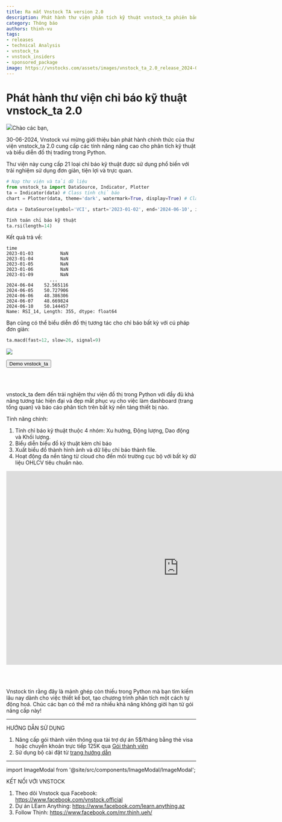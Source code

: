 ```yaml
---
title: Ra mắt Vnstock TA version 2.0
description: Phát hành thư viện phân tích kỹ thuật vnstock_ta phiên bản 2.0 và các tính năng nổi bật.
category: Thông báo
authors: thinh-vu
tags:  
- releases
- technical Analysis
- vnstock_ta
- vnstock_insiders
- sponsored_package
image: https://vnstocks.com/assets/images/vnstock_ta_2.0_release_2024-06-30-099d5069382eca2ba4fe5f4ac21d8fc3.png
---
```


# Phát hành thư viện chỉ báo kỹ thuật vnstock_ta 2.0 

![](https://vnstocks.com/assets/images/vnstock_ta_2.0_release_2024-06-30-099d5069382eca2ba4fe5f4ac21d8fc3.png)Chào các bạn, 

30-06-2024, Vnstock vui mừng giới thiệu bản phát hành chính thức của thư viện vnstock_ta 2.0 cung cấp các tính năng nâng cao cho phân tích kỹ thuật và biểu diễn đồ thị trading trong Python. 

Thư viện này cung cấp 21 loại chỉ báo kỹ thuật được sử dụng phổ biến với trải nghiệm sử dụng đơn giản, tiện lợi và trực quan. 

<!--truncate-->

```python
# Nạp thư viện và tải dữ liệu
from vnstock_ta import DataSource, Indicator, Plotter
ta = Indicator(data) # Class tính chỉ báo
chart = Plotter(data, theme='dark', watermark=True, display=True) # Class vẽ đồ thị

data = DataSource(symbol='VCI', start='2023-01-02', end='2024-06-10', interval='1D').get_data()
```

```python
Tính toán chỉ báo kỹ thuật
ta.rsi(length=14)
```

Kết quả trả về:

```shell
time
2023-01-03          NaN
2023-01-04          NaN
2023-01-05          NaN
2023-01-06          NaN
2023-01-09          NaN
                ...    
2024-06-04    52.565116
2024-06-05    50.727906
2024-06-06    48.386306
2024-06-07    48.669824
2024-06-10    50.144457
Name: RSI_14, Length: 355, dtype: float64
```

Bạn cũng có thể biểu diễn đồ thị tương tác cho chỉ báo bất kỳ với cú pháp đơn giản:

```python
ta.macd(fast=12, slow=26, signal=9)
```

![](https://vnstocks.com/assets/images/macd_vnstock_ta_chart-256de9c76ead74e614627a776525c1e6.png)

<div style={{display: 'flex', justifyContent: 'center', gap: '20px'}}>
  <a href="https://colab.research.google.com/gist/thinh-vu/b318c2356d51acba096ae4263220d786/vnstock_ta-quick-start-guide.ipynb">
    <button class="buttonPrimary" type="button">Demo vnstock_ta</button>
  </a>
</div>

<br></br>

vnstock_ta đem đến trải nghiệm thư viện đồ thị trong Python với đầy đủ khả năng tương tác hiện đại và đẹp mắt phục vụ cho việc làm dashboard (trang tổng quan) và báo cáo phân tích trên bất kỳ nền tảng thiết bị nào. 

Tính năng chính: 
1. Tính chỉ báo kỹ thuật thuộc 4 nhóm: Xu hướng, Động lượng, Dao động và Khối lượng. 
2. Biểu diễn biểu đồ kỹ thuật kèm chỉ báo 
3. Xuất biểu đồ thành hình ảnh và dữ liệu chỉ báo thành file. 
4. Hoạt động đa nền tảng từ cloud cho đến môi trường cục bộ với bất kỳ dữ liệu OHLCV tiêu chuẩn nào. 

<div className="video-container">
  <iframe
    width="914"
    height="514"
    src="https://www.youtube.com/embed/_ywyHeRd_V0?si=cpLVruAsULMsJRrZ"
    title="YouTube video player"
    frameBorder="0"
    allow="accelerometer; autoplay; clipboard-write; encrypted-media; gyroscope; picture-in-picture; web-share"
    allowFullScreen
  ></iframe>
</div>

<br></br>

Vnstock tin rằng đây là mảnh ghép còn thiếu trong Python mà bạn tìm kiếm lâu nay dành cho việc thiết kế bot, tạo chương trình phân tích một cách tự động hoá. Chúc các bạn có thể mở ra nhiều khả năng không giời hạn từ gói nâng cấp này! 

---
HƯỚNG DẪN SỬ DỤNG 
1. Nâng cấp gói thành viên thông qua tài trợ dự án 5$/tháng bằng thẻ visa hoặc chuyển khoản trực tiếp 125K qua [Gói thành viên](https://vnstocks.com/insiders-program)
2. Sử dụng bộ cài đặt từ [trang hướng dẫn](https://vnstocks.com/docs/insiders-program/huong-dan-cai-dat-phan-mem) 
---


import ImageModal from '@site/src/components/ImageModal/ImageModal';

KẾT NỐI VỚI VNSTOCK
1. Theo dõi Vnstock qua Facebook: https://www.facebook.com/vnstock.official
2. Dự án LEarn Anything: https://www.facebook.com/learn.anything.az
3. Follow Thịnh: https://www.facebook.com/mr.thinh.ueh/